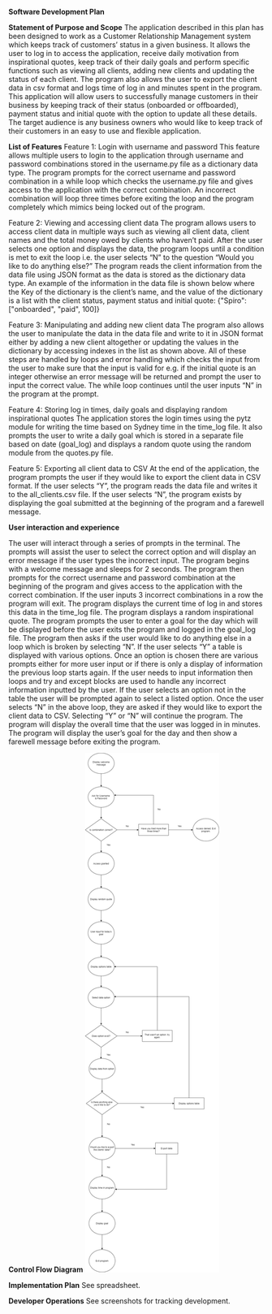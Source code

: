 **Software Development Plan**

**Statement of Purpose and Scope**
The application described in this plan has been designed to work as a Customer Relationship Management system which keeps track of customers’ status in a given business. 
It allows the user to log in to access the application, receive daily motivation from inspirational quotes, keep track of their daily goals and perform specific functions such as viewing all clients, adding new clients and updating the status of each client. The program also allows the user to export the client data in csv format and logs time of log in and minutes spent in the program.
This application will allow users to successfully manage customers in their business by keeping track of their status (onboarded or offboarded), payment status and initial quote with the option to update all these details. 
The target audience is any business owners who would like to keep track of their customers in an easy to use and flexible application.

**List of Features**
Feature 1: Login with username and password
This feature allows multiple users to login to the application through username and password combinations stored in the username.py file as a dictionary data type. The program prompts for the correct username and password combination in a while loop which checks the username.py file and gives access to the application with the correct combination. An incorrect combination will loop three times before exiting the loop and the program completely which mimics being locked out of the program.

Feature 2: Viewing and accessing client data
The program allows users to access client data in multiple ways such as viewing all client data, client names and the total money owed by clients who haven’t paid. After the user selects one option and displays the data, the program loops until a condition is met to exit the loop i.e. the user selects “N” to the question “Would you like to do anything else?” The program reads the client information from the data file using JSON format as the data is stored as the dictionary data type. An example of the information in the data file is shown below where the Key of the dictionary is the client’s name, and the value of the dictionary is a list with the client status, payment status and initial quote:
{"Spiro": ["onboarded", "paid", 100]}

Feature 3: Manipulating and adding new client data 
The program also allows the user to manipulate the data in the data file and write to it in JSON format either by adding a new client altogether or updating the values in the dictionary by accessing indexes in the list as shown above. All of these steps are handled by loops and error handling which checks the input from the user to make sure that the input is valid for e.g. if the initial quote is an integer otherwise an error message will be returned and prompt the user to input the correct value. The while loop continues until the user inputs “N” in the program at the prompt.  

Feature 4: Storing log in times, daily goals and displaying random inspirational quotes
The application stores the login times using the pytz module for writing the time based on Sydney time in the time_log file. It also prompts the user to write a daily goal which is stored in a separate file based on date (goal_log) and displays a random quote using the random module from the quotes.py file.

Feature 5: Exporting all client data to CSV
At the end of the application, the program prompts the user if they would like to export the client data in CSV format. If the user selects “Y”, the program reads the data file and writes it to the all_clients.csv file. If the user selects “N”, the program exists by displaying the goal submitted at the beginning of the program and a farewell message.

**User interaction and experience**

The user will interact through a series of prompts in the terminal. The prompts will assist the user to select the correct option and will display an error message if the user types the incorrect input.
The program begins with a welcome message and sleeps for 2 seconds.
The program then prompts for the correct username and password combination at the beginning of the program and gives access to the application with the correct combination. If the user inputs 3 incorrect combinations in a row the program will exit.
The program displays the current time of log in and stores this data in the time_log file.
The program displays a random inspirational quote.
The program prompts the user to enter a goal for the day which will be displayed before the user exits the program and logged in the goal_log file.
The program then asks if the user would like to do anything else in a loop which is broken by selecting “N”. If the user selects “Y” a table is displayed with various options.
Once an option is chosen there are various prompts either for more user input or if there is only a display of information the previous loop starts again. 
If the user needs to input information then loops and try and except blocks are used to handle any incorrect information inputted by the user.
If the user selects an option not in the table the user will be prompted again to select a listed option.
Once the user selects “N” in the above loop, they are asked if they would like to export the client data to CSV. Selecting “Y” or “N” will continue the program.
The program will display the overall time that the user was logged in in minutes.
The program will display the user’s goal for the day and then show a farewell message before exiting the program.

**Control Flow Diagram**
![Flow Diagram](Pandelis-Toumbelekis-T1A3-Control-Flow-Diagram.jpg)

**Implementation Plan**
See spreadsheet. 

**Developer Operations**
See screenshots for tracking development.


